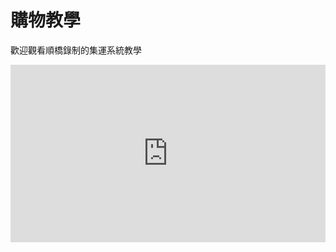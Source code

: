# 購物教學

歡迎觀看順橋錄制的集運系統教學

<div style="max-width:640px; margin:0 auto 10px;" >
<div 
style="position: relative; 
width:100%;
padding-bottom:56.25%; 
height:0;">
<iframe style="position: absolute;top: 0;left: 0;width: 100%;height: 100%;"  src="https://www.youtube.com/embed/waujsHpTUII" frameborder="0" allowfullscreen></iframe>
<!-- <iframe width="560" height="315" src="https://www.youtube.com/embed/waujsHpTUII" frameborder="0" allow="accelerometer; autoplay; encrypted-media; gyroscope; picture-in-picture" allowfullscreen></iframe> -->
</div>
</div>